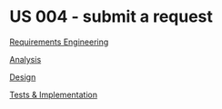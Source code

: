 # US 004 - submit a request

[Requirements Engineering](01.requirements-engineering/US004-requiremements-engineering.md)

[Analysis](02.analysis/US004-analysis.md)

[Design](03.design/Readme.md)

[Tests & Implementation ](04.tests-and-implementation/Readme.md)

